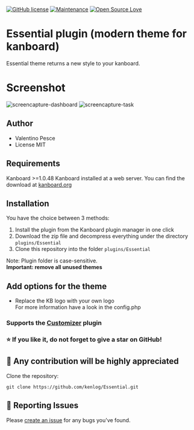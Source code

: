 [![GitHub license](https://img.shields.io/github/license/Naereen/StrapDown.js.svg)](https://github.com/kenlog/Essential/blob/master/LICENSE)
[![Maintenance](https://img.shields.io/badge/Maintained%3F-yes-green.svg)](https://github.com/kenlog/Essential/graphs/contributors)
[![Open Source Love](https://badges.frapsoft.com/os/v1/open-source.svg?v=103)]()

# Essential plugin (modern theme for kanboard)

Essential theme returns a new style to your kanboard.

# Screenshot
![screencapture-dashboard](https://user-images.githubusercontent.com/11728231/50729551-3d8ef600-113c-11e9-811a-24aebd2559d9.png)
![screencapture-task](https://user-images.githubusercontent.com/11728231/50729552-3ff15000-113c-11e9-81ad-2085b30bac12.png)

Author
------------
- Valentino Pesce
- License MIT

Requirements
------------
Kanboard >=1.0.48 
Kanboard installed at a web server.
You can find the download at [kanboard.org](https://kanboard.org/)

Installation
------------
You have the choice between 3 methods:

1. Install the plugin from the Kanboard plugin manager in one click
2. Download the zip file and decompress everything under the directory `plugins/Essential`
3. Clone this repository into the folder `plugins/Essential`

Note: Plugin folder is case-sensitive.  
**Important: remove all unused themes**

Add options for the theme
------------
- Replace the KB logo with your own logo  
For more information have a look in the config.php  
### Supports the [Customizer](https://github.com/creecros/Customizer) plugin

### :star: If you like it, do not forget to give a star on GitHub!

:construction_worker: Any contribution will be highly appreciated
------------
Clone the repository: 
```console 
git clone https://github.com/kenlog/Essential.git
```
:bug: Reporting Issues
------------
Please [create an issue](https://github.com/kenlog/Essential/issues) for any bugs you've found.
